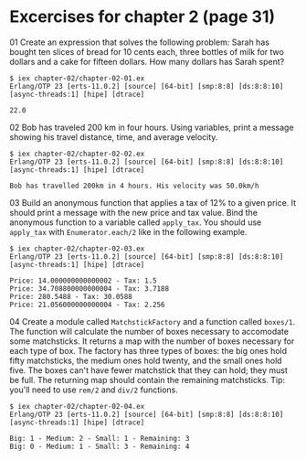 # Excercises for chapter 2 (page 31)

01 Create an expression that solves the following problem: Sarah has
bought ten slices of bread for 10 cents each, three bottles of milk for
two dollars and a cake for fifteen dollars. How many dollars has Sarah
spent?

```
$ iex chapter-02/chapter-02-01.ex
Erlang/OTP 23 [erts-11.0.2] [source] [64-bit] [smp:8:8] [ds:8:8:10] [async-threads:1] [hipe] [dtrace]

22.0
```

02 Bob has traveled 200 km in four hours. Using variables, print a
message showing his travel distance, time, and average velocity.

```
$ iex chapter-02/chapter-02-02.ex
Erlang/OTP 23 [erts-11.0.2] [source] [64-bit] [smp:8:8] [ds:8:8:10] [async-threads:1] [hipe] [dtrace]

Bob has travelled 200km in 4 hours. His velocity was 50.0km/h
```

03 Build an anonymous function that applies a tax of 12% to a given
price. It should print a message with the new price and tax value. Bind
the anonymous function to a variable called `apply_tax`. You should use
`apply_tax` with `Enumerator.each/2` like in the following example.

```
$ iex chapter-02/chapter-02-03.ex
Erlang/OTP 23 [erts-11.0.2] [source] [64-bit] [smp:8:8] [ds:8:8:10] [async-threads:1] [hipe] [dtrace]

Price: 14.000000000000002 - Tax: 1.5
Price: 34.708800000000004 - Tax: 3.7188
Price: 280.5488 - Tax: 30.0588
Price: 21.056000000000004 - Tax: 2.256
```

04 Create a module called `MatchstickFactory` and a function called
`boxes/1`. The function will calculate the number of boxes necessary
to accomodate some matchsticks. It returns a map with the number of
boxes necessary for each type of box. The factory has three types of
boxes: the big ones hold fifty matchsticks, the medium ones hold twenty,
and the small ones hold five. The boxes can't have fewer matchstick
that they can hold; they must be full. The returning map should contain
the remaining matchsticks. Tip: you'll need to use `rem/2` and `div/2`
functions.

```
$ iex chapter-02/chapter-02-04.ex
Erlang/OTP 23 [erts-11.0.2] [source] [64-bit] [smp:8:8] [ds:8:8:10] [async-threads:1] [hipe] [dtrace]

Big: 1 - Medium: 2 - Small: 1 - Remaining: 3
Big: 0 - Medium: 1 - Small: 3 - Remaining: 4
```
